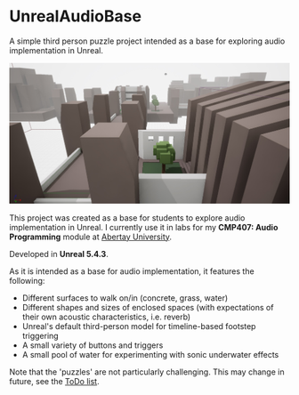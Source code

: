 # UnrealAudioBase
A simple third person puzzle project intended as a base for exploring audio implementation in Unreal.

![Editor screenshot of the project](https://raw.githubusercontent.com/NiallMoody/UnrealAudioBase/main/Docs/Screenshot.jpg)

This project was created as a base for students to explore audio implementation in Unreal. I currently use it in labs for my **CMP407: Audio Programming** module at [Abertay University](https://www.abertay.ac.uk/).

Developed in **Unreal 5.4.3**.

As it is intended as a base for audio implementation, it features the following:

- Different surfaces to walk on/in (concrete, grass, water)
- Different shapes and sizes of enclosed spaces (with expectations of their own acoustic characteristics, i.e. reverb)
- Unreal's default third-person model for timeline-based footstep triggering
- A small variety of buttons and triggers
- A small pool of water for experimenting with sonic underwater effects

Note that the 'puzzles' are not particularly challenging. This may change in future, see the [ToDo list](https://github.com/NiallMoody/UnrealAudioBase/blob/main/ToDo.md).
